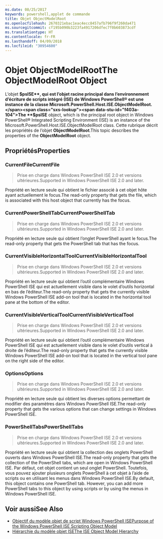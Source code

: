 ```yaml
---
ms.date: 08/25/2017
keywords: powershell,applet de commande
title: Objet ObjectModelRoot
ms.openlocfilehash: 2670321ebac1eac4ecc8457afb796f9f260da471
ms.sourcegitcommit: cf195b090b3223fa4917206dfec7f0b603873cdf
ms.translationtype: HT
ms.contentlocale: fr-FR
ms.lasthandoff: 04/09/2018
ms.locfileid: "30954600"
---
```

# <a name="the-objectmodelroot-object"></a><span data-ttu-id="f403a-103">Objet ObjectModelRoot</span><span class="sxs-lookup"><span data-stu-id="f403a-103">The ObjectModelRoot Object</span></span>

<span data-ttu-id="f403a-104">L’objet **$psISE**, qui est l’objet racine principal dans l’environnement d’écriture de scripts intégré (ISE) de Windows PowerShell® est une instance de la classe Microsoft.PowerShell.Host.ISE.ObjectModelRoot.</span><span class="sxs-lookup"><span data-stu-id="f403a-104">The **$psISE** object, which is the principal root object in Windows PowerShell® Integrated Scripting Environment (ISE) is an instance of the Microsoft.PowerShell.Host.ISE.ObjectModelRoot class.</span></span>
<span data-ttu-id="f403a-105">Cette rubrique décrit les propriétés de l’objet **ObjectModelRoot**.</span><span class="sxs-lookup"><span data-stu-id="f403a-105">This topic describes the properties of the **ObjectModelRoot** object.</span></span>

## <a name="properties"></a><span data-ttu-id="f403a-106">Propriétés</span><span class="sxs-lookup"><span data-stu-id="f403a-106">Properties</span></span>

### <a name="currentfile"></a><span data-ttu-id="f403a-107">CurrentFile</span><span class="sxs-lookup"><span data-stu-id="f403a-107">CurrentFile</span></span>

> <span data-ttu-id="f403a-108">Prise en charge dans Windows PowerShell ISE 2.0 et versions ultérieures.</span><span class="sxs-lookup"><span data-stu-id="f403a-108">Supported in Windows PowerShell ISE 2.0 and later.</span></span>

<span data-ttu-id="f403a-109">Propriété en lecture seule qui obtient le fichier associé à cet objet hôte ayant actuellement le focus.</span><span class="sxs-lookup"><span data-stu-id="f403a-109">The read-only property that gets the file, which is associated with this host object that currently has the focus.</span></span>

### <a name="currentpowershelltab"></a><span data-ttu-id="f403a-110">CurrentPowerShellTab</span><span class="sxs-lookup"><span data-stu-id="f403a-110">CurrentPowerShellTab</span></span>

> <span data-ttu-id="f403a-111">Prise en charge dans Windows PowerShell ISE 2.0 et versions ultérieures.</span><span class="sxs-lookup"><span data-stu-id="f403a-111">Supported in Windows PowerShell ISE 2.0 and later.</span></span>

<span data-ttu-id="f403a-112">Propriété en lecture seule qui obtient l’onglet PowerShell ayant le focus.</span><span class="sxs-lookup"><span data-stu-id="f403a-112">The read-only property that gets the PowerShell tab that has the focus.</span></span>

### <a name="currentvisiblehorizontaltool"></a><span data-ttu-id="f403a-113">CurrentVisibleHorizontalTool</span><span class="sxs-lookup"><span data-stu-id="f403a-113">CurrentVisibleHorizontalTool</span></span>

> <span data-ttu-id="f403a-114">Prise en charge dans Windows PowerShell ISE 2.0 et versions ultérieures.</span><span class="sxs-lookup"><span data-stu-id="f403a-114">Supported in Windows PowerShell ISE 2.0 and later.</span></span>

<span data-ttu-id="f403a-115">Propriété en lecture seule qui obtient l’outil complémentaire Windows PowerShell ISE qui est actuellement visible dans le volet d’outils horizontal en bas de l’éditeur.</span><span class="sxs-lookup"><span data-stu-id="f403a-115">The read-only property that gets the currently visible Windows PowerShell ISE add-on tool that is located in the horizontal tool pane at the bottom of the editor.</span></span>

### <a name="currentvisibleverticaltool"></a><span data-ttu-id="f403a-116">CurrentVisibleVerticalTool</span><span class="sxs-lookup"><span data-stu-id="f403a-116">CurrentVisibleVerticalTool</span></span>

> <span data-ttu-id="f403a-117">Prise en charge dans Windows PowerShell ISE 2.0 et versions ultérieures.</span><span class="sxs-lookup"><span data-stu-id="f403a-117">Supported in Windows PowerShell ISE 2.0 and later.</span></span>

<span data-ttu-id="f403a-118">Propriété en lecture seule qui obtient l’outil complémentaire Windows PowerShell ISE qui est actuellement visible dans le volet d’outils vertical à droite de l’éditeur.</span><span class="sxs-lookup"><span data-stu-id="f403a-118">The read-only property that gets the currently visible Windows PowerShell ISE add-on tool that is located in the vertical tool pane on the right side of the editor.</span></span>

### <a name="options"></a><span data-ttu-id="f403a-119">Options</span><span class="sxs-lookup"><span data-stu-id="f403a-119">Options</span></span>

> <span data-ttu-id="f403a-120">Prise en charge dans Windows PowerShell ISE 2.0 et versions ultérieures.</span><span class="sxs-lookup"><span data-stu-id="f403a-120">Supported in Windows PowerShell ISE 2.0 and later.</span></span>

<span data-ttu-id="f403a-121">Propriété en lecture seule qui obtient les diverses options permettant de modifier des paramètres dans Windows PowerShell ISE.</span><span class="sxs-lookup"><span data-stu-id="f403a-121">The read-only property that gets the various options that can change settings in Windows PowerShell ISE.</span></span>

### <a name="powershelltabs"></a><span data-ttu-id="f403a-122">PowerShellTabs</span><span class="sxs-lookup"><span data-stu-id="f403a-122">PowerShellTabs</span></span>

> <span data-ttu-id="f403a-123">Prise en charge dans Windows PowerShell ISE 2.0 et versions ultérieures.</span><span class="sxs-lookup"><span data-stu-id="f403a-123">Supported in Windows PowerShell ISE 2.0 and later.</span></span>

<span data-ttu-id="f403a-124">Propriété en lecture seule qui obtient la collection des onglets PowerShell ouverts dans Windows PowerShell ISE.</span><span class="sxs-lookup"><span data-stu-id="f403a-124">The read-only property that gets the collection of the PowerShell tabs, which are open in Windows PowerShell ISE.</span></span> <span data-ttu-id="f403a-125">Par défaut, cet objet contient un seul onglet PowerShell. Toutefois, vous pouvez ajouter plusieurs onglets PowerShell à cet objet à l’aide de scripts ou en utilisant les menus dans Windows PowerShell ISE.</span><span class="sxs-lookup"><span data-stu-id="f403a-125">By default, this object contains one PowerShell tab. However, you can add more PowerShell tabs to this object by using scripts or by using the menus in Windows PowerShell ISE.</span></span>

## <a name="see-also"></a><span data-ttu-id="f403a-126">Voir aussi</span><span class="sxs-lookup"><span data-stu-id="f403a-126">See Also</span></span>

- [<span data-ttu-id="f403a-127">Objectif du modèle objet de script Windows PowerShell ISE</span><span class="sxs-lookup"><span data-stu-id="f403a-127">Purpose of the Windows PowerShell ISE Scripting Object Model</span></span>](Purpose-of-the-Windows-PowerShell-ISE-Scripting-Object-Model.md)
- [<span data-ttu-id="f403a-128">Hiérarchie du modèle objet ISE</span><span class="sxs-lookup"><span data-stu-id="f403a-128">The ISE Object Model Hierarchy</span></span>](The-ISE-Object-Model-Hierarchy.md)